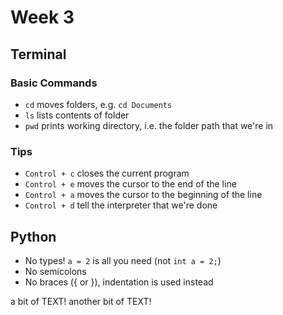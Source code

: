 # Week 3

## Terminal

### Basic Commands

* `cd` moves folders, e.g. `cd Documents`
* `ls` lists contents of folder
* `pwd` prints working directory, i.e. the folder path that we're in

### Tips

* `Control + c` closes the current program
* `Control + e` moves the cursor to the end of the line
* `Control + a` moves the cursor to the beginning of the line
* `Control + d` tell the interpreter that we're done


## Python

* No types! `a = 2` is all you need (not `int a = 2;`)
* No semicolons
* No braces ({ or }), indentation is used instead


a bit of TEXT!
another bit of TEXT!

